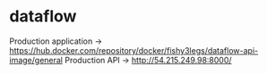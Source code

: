 # dataflow

Production application -> https://hub.docker.com/repository/docker/fishy3legs/dataflow-api-image/general
Production API -> http://54.215.249.98:8000/